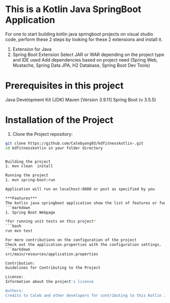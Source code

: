 # This is a Kotlin Java SpringBoot Application 
For one to start building kotlin java springboot projects on visual studio code, perform these 2 steps by looking for these 2 extensions and install it. 
1) Extension for Java 
2) Spring Boot Extension 
Select JAR or WAR depending on the project type and IDE used 
Add dependencies based on project need (Spring Web, Mustache, Spring Data JPA, H2 Database, Spring Boot Dev Tools)

# Prerequisites in this project
Java Development Kit (JDK) 
Maven [Version 3.9.11]
Spring Boot (v 3.5.5)

# Installation of the Project 
1. Clone the Project repository: 
```bash 
git clone https://github.com/Calebyang93/kdfitnesskotlin-.git
cd kdfitnesskotlin in your folder directory


Building the project
1. mvn clean  install 

Running the project
1. mvn spring-boot:run

Application will run on localhost:8080 or post as specified by you 

***Features***
The kotlin java springboot application show the list of features or functionalities implemented in the project. 
```markdown
1. Spring Boot Webpage

*For running unit tests on this project*
```bash
run mvn test 

For more contributions on the configuration of the project
Check out the application.properties with the configuration settings. 
```markdown 
src/main/resources/application.properties

Contribution:
Guidelines for Contributing to the Project 

License: 
Information about the project's license 

Authors: 
Credits to Caleb and other developers for contributing to this Kotlin Java Springboot application for kdfitness. 

